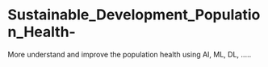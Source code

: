 # Sustainable_Development_Population_Health-
More understand and improve the population health using AI, ML, DL, ..... 
